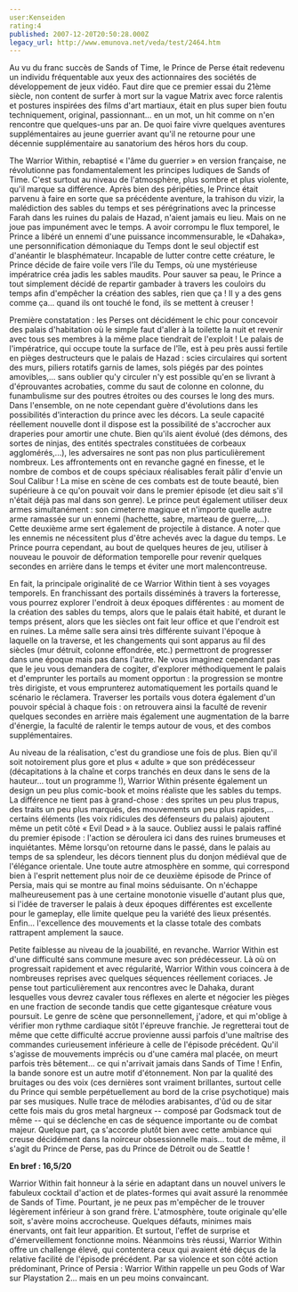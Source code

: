 ```yaml
---
user:Kenseiden
rating:4
published: 2007-12-20T20:50:28.000Z
legacy_url: http://www.emunova.net/veda/test/2464.htm
---
```

Au vu du franc succès de Sands of Time, le Prince de Perse était redevenu un individu fréquentable aux yeux des actionnaires des sociétés de développement de jeux vidéo. Faut dire que ce premier essai du 21ème siècle, non content de surfer à mort sur la vague Matrix avec force ralentis et postures inspirées des films d'art martiaux, était en plus super bien foutu techniquement, original, passionnant... en un mot, un hit comme on n'en rencontre que quelques-uns par an. De quoi faire vivre quelques aventures supplémentaires au jeune guerrier avant qu'il ne retourne pour une décennie supplémentaire au sanatorium des héros hors du coup.  

  

The Warrior Within, rebaptisé « l'âme du guerrier » en version française, ne révolutionne pas fondamentalement les principes ludiques de Sands of Time. C'est surtout au niveau de l'atmosphère, plus sombre et plus violente, qu'il marque sa différence. Après bien des péripéties, le Prince était parvenu à faire en sorte que sa précédente aventure, la trahison du vizir, la malédiction des sables du temps et ses pérégrinations avec la princesse Farah dans les ruines du palais de Hazad, n'aient jamais eu lieu. Mais on ne joue pas impunément avec le temps. A avoir corrompu le flux temporel, le Prince a libéré un ennemi d'une puissance incommensurable, le «Dahaka», une personnification démoniaque du Temps dont le seul objectif est d'anéantir le blasphémateur. Incapable de lutter contre cette créature, le Prince décide de faire voile vers l'île du Temps, où une mystérieuse impératrice créa jadis les sables maudits. Pour sauver sa peau, le Prince a tout simplement décidé de repartir gambader à travers les couloirs du temps afin d'empêcher la création des sables, rien que ça ! Il y a des gens comme ça... quand ils ont touché le fond, ils se mettent à creuser !  

  

Première constatation : les Perses ont décidément le chic pour concevoir des palais d'habitation où le simple faut d'aller à la toilette la nuit et revenir avec tous ses membres à la même place tiendrait de l'exploit ! Le palais de l'impératrice, qui occupe toute la surface de l'île, est à peu près aussi fertile en pièges destructeurs que le palais de Hazad : scies circulaires qui sortent des murs, piliers rotatifs garnis de lames, sols piégés par des pointes amovibles,... sans oublier qu'y circuler n'y est possible qu'en se livrant à d'éprouvantes acrobaties, comme du saut de colonne en colonne, du funambulisme sur des poutres étroites ou des courses le long des murs. Dans l'ensemble, on ne note cependant guère d'évolutions dans les possibilités d'interaction du prince avec les décors. La seule capacité réellement nouvelle dont il dispose est la possibilité de s'accrocher aux draperies pour amortir une chute. Bien qu'ils aient évolué (des démons, des sortes de ninjas, des entités spectrales constituées de corbeaux agglomérés,...), les adversaires ne sont pas non plus particulièrement nombreux. Les affrontements ont en revanche gagné en finesse, et le nombre de combos et de coups spéciaux réalisables ferait pâlir d'envie un Soul Calibur ! La mise en scène de ces combats est de toute beauté, bien supérieure à ce qu'on pouvait voir dans le premier épisode (et dieu sait s'il n'était déjà pas mal dans son genre). Le prince peut également utiliser deux armes simultanément : son cimeterre magique et n'importe quelle autre arme ramassée sur un ennemi (hachette, sabre, marteau de guerre,...). Cette deuxième arme sert également de projectile à distance. A noter que les ennemis ne nécessitent plus d'être achevés avec la dague du temps. Le Prince pourra cependant, au bout de quelques heures de jeu, utiliser à nouveau le pouvoir de déformation temporelle pour revenir quelques secondes en arrière dans le temps et éviter une mort malencontreuse.  

  

En fait, la principale originalité de ce Warrior Within tient à ses voyages temporels. En franchissant des portails disséminés à travers la forteresse, vous pourrez explorer l'endroit à deux époques différentes : au moment de la création des sables du temps, alors que le palais était habité, et durant le temps présent, alors que les siècles ont fait leur office et que l'endroit est en ruines. La même salle sera ainsi très différente suivant l'époque à laquelle on la traverse, et les changements qui sont apparus au fil des siècles (mur détruit, colonne effondrée, etc.) permettront de progresser dans une époque mais pas dans l'autre. Ne vous imaginez cependant pas que le jeu vous demandera de cogiter, d'explorer méthodiquement le palais et d'emprunter les portails au moment opportun : la progression se montre très dirigiste, et vous emprunterez automatiquement les portails quand le scénario le réclamera. Traverser les portails vous dotera également d'un pouvoir spécial à chaque fois : on retrouvera ainsi la faculté de revenir quelques secondes en arrière mais également une augmentation de la barre d'énergie, la faculté de ralentir le temps autour de vous, et des combos supplémentaires.  

  

Au niveau de la réalisation, c'est du grandiose une fois de plus. Bien qu'il soit notoirement plus gore et plus « adulte » que son prédécesseur (décapitations à la chaîne et corps tranchés en deux dans le sens de la hauteur... tout un programme !), Warrior Within présente également un design un peu plus comic-book et moins réaliste que les sables du temps. La différence ne tient pas à grand-chose : des sprites un peu plus trapus, des traits un peu plus marqués, des mouvements un peu plus rapides,... certains éléments (les voix ridicules des défenseurs du palais) ajoutent même un petit côté « Evil Dead » à la sauce. Oubliez aussi le palais raffiné du premier épisode : l'action se déroulera ici dans des ruines brumeuses et inquiétantes. Même lorsqu'on retourne dans le passé, dans le palais au temps de sa splendeur, les décors tiennent plus du donjon médiéval que de l'élégance orientale. Une toute autre atmosphère en somme, qui correspond bien à l'esprit nettement plus noir de ce deuxième épisode de Prince of Persia, mais qui se montre au final moins séduisante. On n'échappe malheureusement pas à une certaine monotonie visuelle d'autant plus que, si l'idée de traverser le palais à deux époques différentes est excellente pour le gameplay, elle limite quelque peu la variété des lieux présentés. Enfin... l'excellence des mouvements et la classe totale des combats rattrapent amplement la sauce.  

  

Petite faiblesse au niveau de la jouabilité, en revanche. Warrior Within est d'une difficulté sans commune mesure avec son prédécesseur. Là où on progressait rapidement et avec régularité, Warrior Within vous coincera à de nombreuses reprises avec quelques séquences réellement coriaces. Je pense tout particulièrement aux rencontres avec le Dahaka, durant lesquelles vous devrez cavaler tous réflexes en alerte et négocier les pièges en une fraction de seconde tandis que cette gigantesque créature vous poursuit. Le genre de scène que personnellement, j'adore, et qui m'oblige à vérifier mon rythme cardiaque sitôt l'épreuve franchie. Je regretterai tout de même que cette difficulté accrue provienne aussi parfois d'une maîtrise des commandes curieusement inférieure à celle de l'épisode précédent. Qu'il s'agisse de mouvements imprécis ou d'une caméra mal placée, on meurt parfois très bêtement... ce qui n'arrivait jamais dans Sands of Time ! Enfin, la bande sonore est un autre motif d'étonnement. Non par la qualité des bruitages ou des voix (ces dernières sont vraiment brillantes, surtout celle du Prince qui semble perpétuellement au bord de la crise psychotique) mais par ses musiques. Nulle trace de mélodies arabisantes, d'ûd ou de sitar cette fois mais du gros metal hargneux -- composé par Godsmack tout de même -- qui se déclenche en cas de séquence importante ou de combat majeur. Quelque part, ça s'accorde plutôt bien avec cette ambiance qui creuse décidément dans la noirceur obsessionnelle mais... tout de même, il s'agit du Prince de Perse, pas du Prince de Détroit ou de Seattle !  

  

  

**En bref : 16,5/20**   

Warrior Within fait honneur à la série en adaptant dans un nouvel univers le fabuleux cocktail d'action et de plates-formes qui avait assuré la renommée de Sands of Time. Pourtant, je ne peux pas m'empêcher de le trouver légèrement inférieur à son grand frère. L'atmosphère, toute originale qu'elle soit, s'avère moins accrocheuse. Quelques défauts, minimes mais énervants, ont fait leur apparition. Et surtout, l'effet de surprise et d'émerveillement fonctionne moins. Néanmoins très réussi, Warrior Within offre un challenge élevé, qui contentera ceux qui avaient été déçus de la relative facilité de l'épisode précédent. Par sa violence et son côté action prédominant, Prince of Persia : Warrior Within rappelle un peu Gods of War sur Playstation 2... mais en un peu moins convaincant.